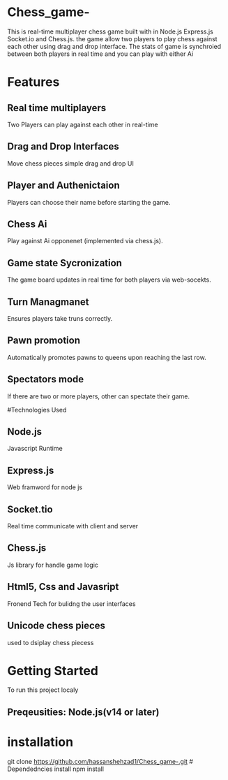 # Chess_game-
This is  real-time multiplayer chess game built with in Node.js Express.js Socket.io and Chess.js. the game allow two players  to play chess against each other using drag and drop interface. The stats of game is synchroied between both players in real time and you can play with either Ai

# Features
<h2>Real time multiplayers</h2>
<p>Two Players can play against each other in real-time</p>

<h2>Drag and Drop Interfaces</h2>
<p>Move chess pieces simple drag and drop UI</p>

<h2>Player and Authenictaion</h2>
<p>Players can choose their name before starting the game.</p>

<h2>Chess Ai</h2>
<p>Play against Ai opponenet (implemented via chess.js).</p>

<h2>Game state Sycronization</h2>
<p>The game board updates in real time for both players via web-socekts.</p>
  
  <h2>Turn Managmanet</h2>
  <p>Ensures players take truns correctly.</p>
  
  <h2>Pawn promotion</h2>
  <p>Automatically promotes pawns to queens upon reaching the last row.</p>
 
  <h2>Spectators mode</h2>
  <p>If there are two or more players, other can spectate their game.</p>



  #Technologies Used
  <h2>Node.js </h2>
   <p> Javascript Runtime</p>
  
  <h2>Express.js </h2>
   <p>Web framword for node js</p>
  
  <h2>Socket.tio </h2>
   <p>Real time communicate with client and server</p>
  
  <h2>Chess.js </h2>
   <p>Js library for handle game logic</p>

   <h2>Html5, Css and Javasript</h2>
   <p>Fronend Tech for bulidng the user interfaces</p>

   <h2>Unicode chess pieces</h2>
   <p>used to dsiplay chess piecess</p>


   # Getting Started
   To run this project localy
   <h2>Preqeusities: Node.js(v14 or later)</h2>

   # installation
   git clone      https://github.com/hassanshehzad1/Chess_game-.git
    # Dependedncies install
     npm install
     
     
  
  
